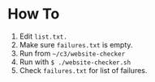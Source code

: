 # How To

1. Edit `list.txt.`
2. Make sure `failures.txt` is empty.
2. Run from `~/c3/website-checker`
3. Run with `$ ./website-checker.sh`
4. Check `failures.txt` for list of failures.
